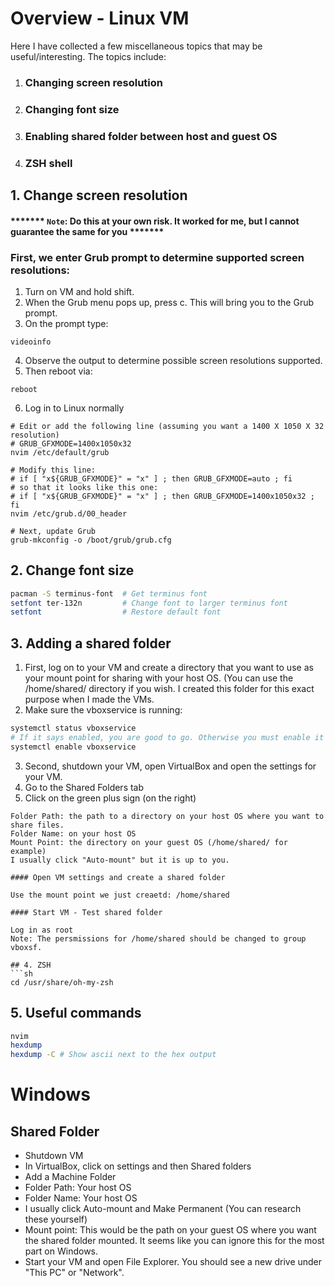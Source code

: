 # Overview - Linux VM

Here I have collected a few miscellaneous topics that may be useful/interesting. The topics include:
1. ### **Changing screen resolution**
2. ### **Changing font size**
3. ### **Enabling shared folder between host and guest OS**
4. ### **ZSH shell**


## 1. Change screen resolution

#### ******* `Note`: Do this at your own risk. It worked for me, but I cannot guarantee the same for you *******

### First, we enter Grub prompt to determine supported screen resolutions:

1. Turn on VM and hold shift. 
2. When the Grub menu pops up, press c. This will bring you to the Grub prompt.  
3. On the prompt type:
```shell
videoinfo 
```
4. Observe the output to determine possible screen resolutions supported.  
5. Then reboot via:
```shell
reboot
```
6. Log in to Linux normally  
```shell
# Edit or add the following line (assuming you want a 1400 X 1050 X 32 resolution)
# GRUB_GFXMODE=1400x1050x32
nvim /etc/default/grub

# Modify this line:
# if [ "x${GRUB_GFXMODE}" = "x" ] ; then GRUB_GFXMODE=auto ; fi
# so that it looks like this one:
# if [ "x${GRUB_GFXMODE}" = "x" ] ; then GRUB_GFXMODE=1400x1050x32 ; fi
nvim /etc/grub.d/00_header

# Next, update Grub
grub-mkconfig -o /boot/grub/grub.cfg
```


## 2. Change font size

```sh
pacman -S terminus-font  # Get terminus font
setfont ter-132n         # Change font to larger terminus font
setfont                  # Restore default font
```


## 3. Adding a shared folder

1. First, log on to your VM and create a directory that you want to use as your mount point for sharing with your host OS. (You can use the /home/shared/ directory if you wish. I created this folder for this exact purpose when I made the VMs.
2. Make sure the vboxservice is running:
```sh
systemctl status vboxservice 
# If it says enabled, you are good to go. Otherwise you must enable it with the following command:
systemctl enable vboxservice
```
3. Second, shutdown your VM, open VirtualBox and open the settings for your VM.
4. Go to the Shared Folders tab
5. Click on the green plus sign (on the right)
```
Folder Path: the path to a directory on your host OS where you want to share files.
Folder Name: on your host OS
Mount Point: the directory on your guest OS (/home/shared/ for example)
I usually click "Auto-mount" but it is up to you. 
``` 

```
#### Open VM settings and create a shared folder 

Use the mount point we just creaetd: /home/shared

#### Start VM - Test shared folder

Log in as root  
Note: The persmissions for /home/shared should be changed to group vboxsf.  

## 4. ZSH
```sh
cd /usr/share/oh-my-zsh
```


## 5. Useful commands

```sh
nvim
hexdump
hexdump -C # Show ascii next to the hex output
```


# Windows

## Shared Folder
* Shutdown VM
* In VirtualBox, click on settings and then Shared folders
* Add a Machine Folder
* Folder Path: Your host OS
* Folder Name: Your host OS
* I usually click Auto-mount and Make Permanent (You can research these yourself)
* Mount point: This would be the path on your guest OS where you want the shared folder mounted. It seems like you can ignore this for the most part on Windows.
* Start your VM and open File Explorer. You should see a new drive under "This PC" or "Network".
